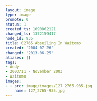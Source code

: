 ```yaml
---
layout: image
type: image
promote: 0
status: 1
created_ts: 1090862121
changed_ts: 1372159417
node_id: 935
title: 02765 Abseiling In Waitomo
created: '2004-07-26'
changed: '2013-06-25'
aliases: []
tags:
- Andy
- 2003/11 - November 2003
- Waitomo
images:
- - src: image/images/127_2765-935.jpg
    name: 127_2765-935.jpg
---
```


